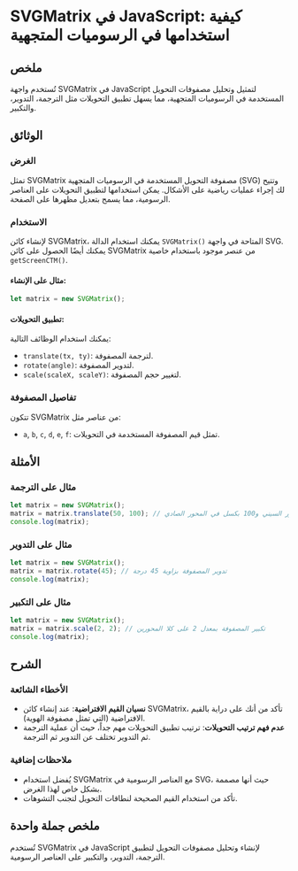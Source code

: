 <!--
Meta Description: # SVGMatrix في JavaScript: كيفية استخدامها في الرسوميات المتجهية ## ملخص تُستخدم واجهة SVGMatrix في JavaScript لتمثيل وتحليل مصفوفات التحويل المستخدمة...
Meta Keywords: svgmatrix, matrix, على, javascript, المصفوفة
-->

# SVGMatrix في JavaScript: كيفية استخدامها في الرسوميات المتجهية

## ملخص
تُستخدم واجهة SVGMatrix في JavaScript لتمثيل وتحليل مصفوفات التحويل المستخدمة في الرسوميات المتجهية، مما يسهل تطبيق التحويلات مثل الترجمة، التدوير، والتكبير.

## الوثائق
### الغرض
تمثل SVGMatrix مصفوفة التحويل المستخدمة في الرسوميات المتجهية (SVG) وتتيح لك إجراء عمليات رياضية على الأشكال. يمكن استخدامها لتطبيق التحويلات على العناصر الرسومية، مما يسمح بتعديل مظهرها على الصفحة.

### الاستخدام
لإنشاء كائن SVGMatrix، يمكنك استخدام الدالة `SVGMatrix()` المتاحة في واجهة SVG. يمكنك أيضًا الحصول على كائن SVGMatrix من عنصر موجود باستخدام خاصية `getScreenCTM()`.

#### مثال على الإنشاء:
```javascript
let matrix = new SVGMatrix();
```

#### تطبيق التحويلات:
يمكنك استخدام الوظائف التالية:
- `translate(tx, ty)`: لترجمة المصفوفة.
- `rotate(angle)`: لتدوير المصفوفة.
- `scale(scaleX, scaleY)`: لتغيير حجم المصفوفة.

### تفاصيل المصفوفة
تتكون SVGMatrix من عناصر مثل:
- `a`, `b`, `c`, `d`, `e`, `f`: تمثل قيم المصفوفة المستخدمة في التحويلات.

## الأمثلة
### مثال على الترجمة
```javascript
let matrix = new SVGMatrix();
matrix = matrix.translate(50, 100); // ترجمة 50 بكسل في المحور السيني و100 بكسل في المحور الصادي
console.log(matrix);
```

### مثال على التدوير
```javascript
let matrix = new SVGMatrix();
matrix = matrix.rotate(45); // تدوير المصفوفة بزاوية 45 درجة
console.log(matrix);
```

### مثال على التكبير
```javascript
let matrix = new SVGMatrix();
matrix = matrix.scale(2, 2); // تكبير المصفوفة بمعدل 2 على كلا المحورين
console.log(matrix);
```

## الشرح
### الأخطاء الشائعة
- **نسيان القيم الافتراضية**: عند إنشاء كائن SVGMatrix، تأكد من أنك على دراية بالقيم الافتراضية (التي تمثل مصفوفة الهوية).
- **عدم فهم ترتيب التحويلات**: ترتيب تطبيق التحويلات مهم جداً، حيث أن عملية الترجمة ثم التدوير تختلف عن التدوير ثم الترجمة.

### ملاحظات إضافية
- يُفضل استخدام SVGMatrix مع العناصر الرسومية في SVG، حيث أنها مصممة بشكل خاص لهذا الغرض.
- تأكد من استخدام القيم الصحيحة لنطاقات التحويل لتجنب التشوهات.

## ملخص جملة واحدة
تُستخدم SVGMatrix في JavaScript لإنشاء وتحليل مصفوفات التحويل لتطبيق الترجمة، التدوير، والتكبير على العناصر الرسومية.